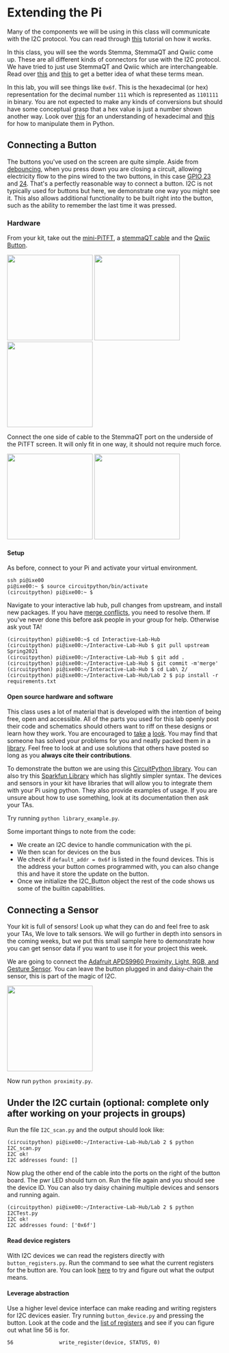 # Extending the Pi

Many of the components we will be using in this class will communicate with the I2C protocol. You can read through [this](https://learn.sparkfun.com/tutorials/i2c/all) tutorial on how it works.

In this class, you will see the words Stemma, StemmaQT and Qwiic come up. These are all different kinds of connectors for use with the I2C protocol. We have tried to just use StemmaQT and Qwiic which are interchangeable. Read over [this](https://learn.adafruit.com/introducing-adafruit-stemma-qt/what-is-stemma) and [this](https://www.sparkfun.com/qwiic#overview) to get a better idea of what these terms mean.

In this lab, you will see things like `0x6f`. This is the hexadecimal (or hex) representation for the decimal number `111` which is represented as `1101111` in binary. You are not expected to make any kinds of conversions but should have some conceptual grasp that a hex value is just a number shown another way. Look over [this](https://learn.sparkfun.com/tutorials/hexadecimal/introduction) for an understanding of hexadecimal and [this](https://towardsdatascience.com/binary-hex-and-octal-in-python-20222488cee1) for how to manipulate them in Python.

## Connecting a Button

The buttons you've used on the screen are quite simple. Aside from [debouncing](https://learn.adafruit.com/make-it-switch/debouncing), when you press down you are closing a circuit, allowing electricity flow to the pins wired to the two buttons, in this case [GPIO 23](https://pinout.xyz/pinout/pin16_gpio23) and [24](https://pinout.xyz/pinout/pin18_gpio24). That's a perfectly reasonable way to connect a button. I2C is not typically used for buttons but here, we demonstrate one way you might see it. This also allows additional functionality to be built right into the button, such as the ability to remember the last time it was pressed. 

### Hardware

From your kit, take out the [mini-PiTFT](https://learn.adafruit.com/adafruit-mini-pitft-135x240-color-tft-add-on-for-raspberry-pi), a [stemmaQT cable](https://www.adafruit.com/product/4210) and the [Qwiic Button](https://www.sparkfun.com/products/16842). <p float="left">
  <img src="https://cdn-learn.adafruit.com/assets/assets/000/082/842/large1024/adafruit_products_4393_iso_ORIG_2019_10.jpg" height="200" />
  <img src="https://cdn-shop.adafruit.com/970x728/4210-02.jpg" height="200">
  <img src="https://cdn.sparkfun.com//assets/parts/1/5/7/6/7/16842-SparkFun_Qwiic_Button_-_Green_LED-01.jpg" height="200">
</p>

Connect the one side of cable to the StemmaQT port on the underside of the PiTFT screen. It will only fit in one way, it should not require much force.

<p float="left">
<img src="https://cdn-learn.adafruit.com/assets/assets/000/087/539/medium640/adafruit_products_4393_quarter_ORIG_2019_10.jpg?1579991932" height="200" />
<img src="https://cdn-learn.adafruit.com/assets/assets/000/082/861/original/adafruit_products_image.png" height="200">
</p>

#### Setup
As before, connect to your Pi and activate your virtual environment.

```
ssh pi@ixe00
pi@ixe00:~ $ source circuitpython/bin/activate
(circuitpython) pi@ixe00:~ $ 

```

Navigate to your interactive lab hub, pull changes from upstream, and install new packages. If you have [merge conflicts](https://www.atlassian.com/git/tutorials/using-branches/merge-conflicts), you need to resolve them. If you've never done this before ask people in your group for help. Otherwise ask yout TA!

```
(circuitpython) pi@ixe00:~$ cd Interactive-Lab-Hub
(circuitpython) pi@ixe00:~/Interactive-Lab-Hub $ git pull upstream Spring2021
(circuitpython) pi@ixe00:~/Interactive-Lab-Hub $ git add .
(circuitpython) pi@ixe00:~/Interactive-Lab-Hub $ git commit -m'merge'
(circuitpython) pi@ixe00:~/Interactive-Lab-Hub $ cd Lab\ 2/
(circuitpython) pi@ixe00:~/Interactive-Lab-Hub/Lab 2 $ pip install -r requirements.txt
```

#### Open source hardware and software

This class uses a lot of material that is developed with the intention of being free, open and accessible. All of the parts you used for this lab openly post their code and schematics should others want to riff on these designs or learn how they work. You are encouraged to [take](https://learn.adafruit.com/adafruit-mini-pitft-135x240-color-tft-add-on-for-raspberry-pi/downloads) [a](https://www.raspberrypi.org/documentation/hardware/raspberrypi/schematics/rpi_SCH_4b_4p0_reduced.pdf) [look](https://github.com/sparkfun/Qwiic_Button). You may find that someone has solved your problems for you and neatly packed them in a [library](https://github.com/gmparis/CircuitPython_I2C_Button). Feel free to look at and use solutions that others have posted so long as you **always cite their contributions**. 

To demonstrate the button we are using this [CircuitPython library](https://github.com/gmparis/CircuitPython_I2C_Button). You can also try this [Sparkfun Library](https://github.com/sparkfun/Qwiic_Button_Py) which has slightly simpler syntax. The devices and sensors in your kit have libraries that will allow you to integrate them with your Pi using python. They also provide examples of usage. If you are unsure about how to use something, look at its documentation then ask your TAs.

Try running `python library_example.py`. 

Some important things to note from the code:

 * We create an I2C device to handle communication with the pi.
 * We then scan for devices on the bus
 * We check if `default_addr = 0x6f` is listed in the found devices. This is the address your button comes programmed with, you can also change this and have it store the update on the button.
 * Once we initialize the I2C_Button object the rest of the code shows us some of the builtin capabilities.

## Connecting a Sensor

Your kit is full of sensors! Look up what they can do and feel free to ask your TAs, We love to talk sensors. We will go further in depth into sensors in the coming weeks, but we put this small sample here to demonstrate how you can get sensor data if you want to use it for your project this week.

We are going to connect the [Adafruit APDS9960 Proximity, Light, RGB, and Gesture Sensor](https://www.adafruit.com/product/3595). You can leave the button plugged in and daisy-chain the sensor, this is part of the magic of I2C.

<img src="https://cdn-shop.adafruit.com/1200x900/3595-03.jpg" height="200" />


Now run `python proximity.py`.

 
## Under the I2C curtain (optional: complete only after working on your projects in groups)

Run the file `I2C_scan.py` and the output should look like:

```
(circuitpython) pi@ixe00:~/Interactive-Lab-Hub/Lab 2 $ python I2C_scan.py 
I2C ok!
I2C addresses found: []

```

Now plug the other end of the cable into the ports on the right of the button board. The pwr LED should turn on. Run the file again and you should see the device ID. You can also try daisy chaining multiple devices and sensors and running again.

```
(circuitpython) pi@ixe00:~/Interactive-Lab-Hub/Lab 2 $ python I2CTest.py 
I2C ok!
I2C addresses found: ['0x6f']
```
#### Read device registers

With I2C devices we can read the registers directly with `button_registers.py`. Run the command to see what the current registers for the button are. You can look [here](https://cdn.sparkfun.com/assets/learn_tutorials/1/1/0/8/Qwiic_Button_I2C_Register_Map.pdf) to try and figure out what the output means.

#### Leverage abstraction

Use a higher level device interface can make reading and writing registers for I2C devices easier. Try running `button_device.py` and pressing the button. Look at the code and the [list of registers](https://cdn.sparkfun.com/assets/learn_tutorials/1/1/0/8/Qwiic_Button_I2C_Register_Map.pdf) and see if you can figure out what line 56 is for.

```
56               write_register(device, STATUS, 0)
```

